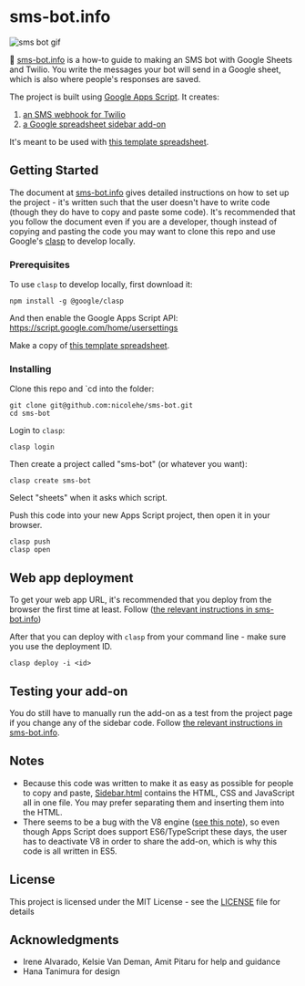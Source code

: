 # sms-bot.info

![sms bot gif](http://nicole.pizza/img/sms-bot-gif-fast.gif)

🤖 [sms-bot.info](https://sms-bot.info) is a how-to guide to making an SMS bot with Google Sheets and Twilio. You write the messages your bot will send in a Google sheet, which is also where people's responses are saved.

The project is built using [Google Apps Script](https://developers.google.com/apps-script). It creates:

1. [an SMS webhook for Twilio](https://www.twilio.com/docs/usage/webhooks/sms-webhooks)
2. [a Google spreadsheet sidebar add-on](https://developers.google.com/apps-script/guides/dialogs)

It's meant to be used with [this template spreadsheet](https://template.sms-bot.info/).

## Getting Started

The document at [sms-bot.info](https://sms-bot.info) gives detailed instructions on how to set up the project - it's written such that the user doesn't have to write code (though they do have to copy and paste some code). It's recommended that you follow the document even if you are a developer, though instead of copying and pasting the code you may want to clone this repo and use Google's [clasp](https://github.com/google/clasp/) to develop locally.

### Prerequisites

To use `clasp` to develop locally, first download it:

```
npm install -g @google/clasp
```

And then enable the Google Apps Script API: https://script.google.com/home/usersettings

Make a copy of [this template spreadsheet](https://template.sms-bot.info/).

### Installing

Clone this repo and `cd into the folder:

```
git clone git@github.com:nicolehe/sms-bot.git
cd sms-bot
```

Login to `clasp`:

```
clasp login
```

Then create a project called "sms-bot" (or whatever you want):

```
clasp create sms-bot
```

Select "sheets" when it asks which script.

Push this code into your new Apps Script project, then open it in your browser.

```
clasp push
clasp open
```

## Web app deployment

To get your web app URL, it's recommended that you deploy from the browser the first time at least. Follow ([the relevant instructions in sms-bot.info](https://docs.google.com/document/d/1VzUsLofQVlP68wWKzUAmFO701I14hZpBZLIml1aWs7E/edit#heading=h.x7g7tmb7vkxi))

After that you can deploy with `clasp` from your command line - make sure you use the deployment ID.

```
clasp deploy -i <id>
```

## Testing your add-on

You do still have to manually run the add-on as a test from the project page if you change any of the sidebar code. Follow [the relevant instructions in sms-bot.info](https://docs.google.com/document/d/1VzUsLofQVlP68wWKzUAmFO701I14hZpBZLIml1aWs7E/edit#heading=h.8k9s04pxtbfv).

## Notes

- Because this code was written to make it as easy as possible for people to copy and paste, [Sidebar.html](Sidebar.html) contains the HTML, CSS and JavaScript all in one file. You may prefer separating them and inserting them into the HTML.
- There seems to be a bug with the V8 engine ([see this note](https://docs.google.com/document/d/1VzUsLofQVlP68wWKzUAmFO701I14hZpBZLIml1aWs7E/edit#bookmark=id.dnxbutwo4rsg)), so even though Apps Script does support ES6/TypeScript these days, the user has to deactivate V8 in order to share the add-on, which is why this code is all written in ES5.

## License

This project is licensed under the MIT License - see the [LICENSE](LICENSE) file for details

## Acknowledgments

- Irene Alvarado, Kelsie Van Deman, Amit Pitaru for help and guidance
- Hana Tanimura for design
